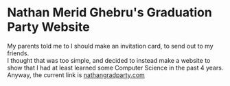 # Nathan Merid Ghebru's Graduation Party Website
My parents told me to I should make an invitation card, to send out to my friends.\
I thought that was too simple, and decided to instead make a website
to show that I had at least learned some Computer Science in the past 4 years.\
Anyway, the current link is [nathangradparty.com](https://nathangradparty.com)
